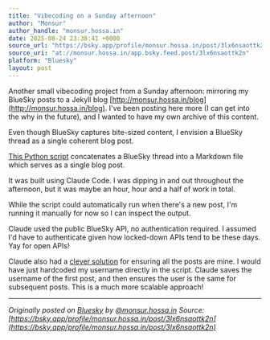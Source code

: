 ```yaml
---
title: "Vibecoding on a Sunday afternoon"
author: "Monsur"
author_handle: "monsur.hossa.in"
date: 2025-08-24 23:38:41 +0000
source_url: "https://bsky.app/profile/monsur.hossa.in/post/3lx6nsaottk2n"
source_uri: "at://monsur.hossa.in/app.bsky.feed.post/3lx6nsaottk2n"
platform: "Bluesky"
layout: post
---
```


Another small vibecoding project from a Sunday afternoon: mirroring my BlueSky posts to a Jekyll blog [http://monsur.hossa.in/blog](http://monsur.hossa.in/blog). I've been posting here more (I can get into the why in the future), and I wanted to have my own archive of this content.

Even though BlueSky captures bite-sized content, I envision a BlueSky thread as a single coherent blog post.

[This Python script](https://github.com/monsur/monsur.github.io/blob/master/scripts/bsky_to_blog.py) concatenates a BlueSky thread into a Markdown file which serves as a single blog post.

It was built using Claude Code. I was dipping in and out throughout the afternoon, but it was maybe an hour, hour and a half of work in total.

While the script could automatically run when there's a new post, I'm running it manually for now so I can inspect the output.

Claude used the public BlueSky API, no authentication required. I assumed I'd have to authenticate given how locked-down APIs tend to be these days. Yay for open APIs!

Claude also had a [clever solution](https://github.com/monsur/monsur.github.io/commit/27c4341fcf321078bea4c208b6d832d546ee1aa8) for ensuring all the posts are mine. I would have just hardcoded my username directly in the script. Claude saves the username of the first post, and then ensures the user is the same for subsequent posts. This is a much more scalable approach!

<!--more-->

---

*Originally posted on [Bluesky](https://bsky.app/profile/monsur.hossa.in/post/3lx6nsaottk2n) by [@monsur.hossa.in](https://bsky.app/profile/monsur.hossa.in)*
*Source: [https://bsky.app/profile/monsur.hossa.in/post/3lx6nsaottk2n](https://bsky.app/profile/monsur.hossa.in/post/3lx6nsaottk2n)*
